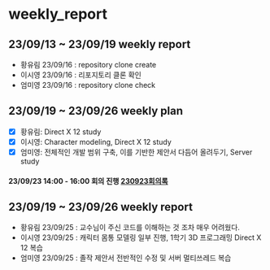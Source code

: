 # weekly_report

## 23/09/13 ~ 23/09/19 weekly report
* 황유림 23/09/16 : repository clone create  
* 이시영 23/09/16 : 리포지토리 클론 확인  
* 엄미영 23/09/16 : repository clone check  

## 23/09/19 ~ 23/09/26 weekly plan
- [x] 황유림:  Direct X 12 study
- [x] 이시영:  Character modeling, Direct X 12 study
- [x] 엄미영:  전체적인 개발 범위 구축, 이를 기반한 제안서 다듬어 올려두기, Server study  

#### 23/09/23 14:00 - 16:00 회의 진행 [230923회의록](Meeting_report/report_230923.md)

## 23/09/19 ~ 23/09/26 weekly report
* 황유림 23/09/25 : 교수님이 주신 코드를 이해하는 것 조차 매우 어려웠다.
* 이시영 23/09/25 : 캐릭터 몸통 모델링 일부 진행, 1학기 3D 프로그래밍 Direct X 12 복습
* 엄미영 23/09/25 : 졸작 제안서 전반적인 수정 및 서버 멀티쓰레드 복습
